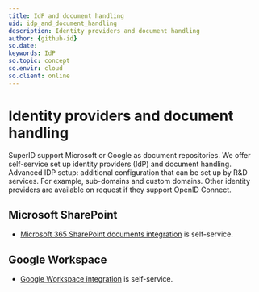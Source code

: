 ```yaml
---
title: IdP and document handling
uid: idp_and_document_handling
description: Identity providers and document handling
author: {github-id}
so.date:
keywords: IdP
so.topic: concept
so.envir: cloud
so.client: online
---
```


# Identity providers and document handling

SuperID support Microsoft or Google as document repositories. We offer self-service set up identity providers (IdP) and document handling.
Advanced IDP setup: additional configuration that can be set up by R&D services. For example, sub-domains and custom domains.
Other identity providers are available on request if they support OpenID Connect.

## Microsoft SharePoint

* [Microsoft 365 SharePoint documents integration][2] is self-service.

## Google Workspace

* [Google Workspace integration][1] is self-service.

<!-- Referenced links -->
[1]: ../../document/cloud/g-suite/set-up.md
[2]: ../../document/cloud/sharepoint-documents/index.html

